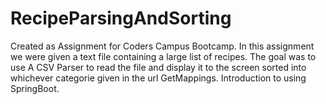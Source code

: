 # RecipeParsingAndSorting
Created as Assignment for Coders Campus Bootcamp.
In this assignment we were given a text file containing a large list of recipes.
The goal was to use A CSV Parser to read the file and display it to the screen sorted into whichever categorie given in the url GetMappings.
Introduction to using SpringBoot.
